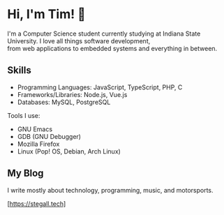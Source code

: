 Hi, I'm Tim! 🙂
==================

I'm a Computer Science student currently studying at Indiana State University. I love all things software development,   
from web applications to embedded systems and everything in between.

Skills
------

* Programming Languages: JavaScript, TypeScript, PHP, C
* Frameworks/Libraries: Node.js, Vue.js
* Databases: MySQL, PostgreSQL

Tools I use:
* GNU Emacs
* GDB (GNU Debugger)
* Mozilla Firefox
* Linux (Pop! OS, Debian, Arch Linux)

My Blog
-------

I write mostly about technology, programming, music, and motorsports.

[https://stegall.tech]: https://stegall.tech "https://stegall.tech"

[https://stegall.tech]
